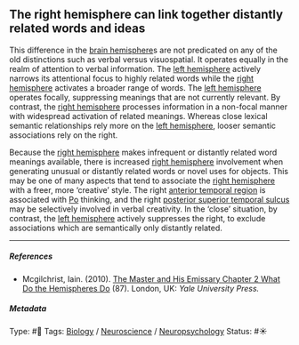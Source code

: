 ## The right hemisphere can link together distantly related words and ideas

This difference in the [brain hemisphere]()s are not predicated on any of the old distinctions such as verbal versus visuospatial. It operates equally in the realm of attention to verbal information. The [left hemisphere](Left%20hemisphere.md) actively narrows its attentional focus to highly related words while the [right hemisphere](Right%20hemisphere.md) activates a broader range of words. The [left hemisphere](Left%20hemisphere.md) operates focally, suppressing meanings that are not currently relevant. By contrast, the [right hemisphere](Right%20hemisphere.md) processes information in a non-focal manner with widespread activation of related meanings. Whereas close lexical semantic relationships rely more on the [left hemisphere](Left%20hemisphere.md), looser semantic associations rely on the right. 

Because the [right hemisphere](Right%20hemisphere.md) makes infrequent or distantly related word meanings available, there is increased [right hemisphere](Right%20hemisphere.md) involvement when generating unusual or distantly related words or novel uses for objects. This may be one of many aspects that tend to associate the [right hemisphere](Right%20hemisphere.md) with a freer, more ‘creative’ style. The right [anterior temporal region]() is associated with [Po](Po.md) thinking, and the right [posterior superior temporal sulcus]() may be selectively involved in verbal creativity. In the ‘close’ situation, by contrast, the [left hemisphere](Left%20hemisphere.md) actively suppresses the right, to exclude associations which are semantically only distantly related.

---

##### References

* Mcgilchrist, Iain. (2010). [The Master and His Emissary Chapter 2 What Do the Hemispheres Do](The%20Master%20and%20His%20Emissary%20Chapter%202%20What%20Do%20the%20Hemispheres%20Do.md) (87). London, UK: *Yale University Press.*

##### Metadata

Type: #🔴 
Tags: [Biology]() / [Neuroscience](Neuroscience.md) / [Neuropsychology](Neuropsychology.md) 
Status: #☀️ 
